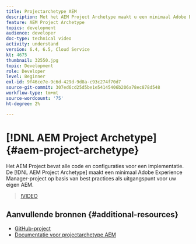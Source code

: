 ```yaml
---
title: Projectarchetype AEM
description: Met het AEM Project Archetype maakt u een minimaal Adobe Experience Manager-project op basis van best practices als uitgangspunt voor uw eigen AEM.
feature: AEM Project Archetype
topics: development
audience: developer
doc-type: technical video
activity: understand
version: 6.4, 6.5, Cloud Service
kt: 4675
thumbnail: 32550.jpg
topic: Development
role: Developer
level: Beginner
exl-id: 9f46ce7e-9c6d-429d-9d8a-c93c274f70d7
source-git-commit: 307ed6cd25d5be1e54145406b206a78ec878d548
workflow-type: tm+mt
source-wordcount: '75'
ht-degree: 2%

---
```


# [!DNL AEM Project Archetype] {#aem-project-archetype}

Het AEM Project bevat alle code en configuraties voor een implementatie. De [!DNL AEM Project Archetype] maakt een minimaal Adobe Experience Manager-project op basis van best practices als uitgangspunt voor uw eigen AEM.

>[!VIDEO](https://video.tv.adobe.com/v/32550/?quality=12&learn=on)

## Aanvullende bronnen {#additional-resources}

* [GitHub-project](https://github.com/adobe/aem-project-archetype)
* [Documentatie voor projectarchetype AEM](https://experienceleague.adobe.com/docs/experience-manager-core-components/using/developing/archetype/overview.html)

